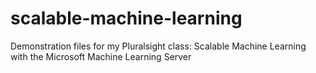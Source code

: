 # scalable-machine-learning
Demonstration files for my Pluralsight class: Scalable Machine Learning with the Microsoft Machine Learning Server
